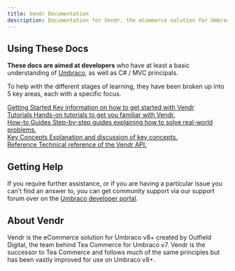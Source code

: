 ```yaml
---
title: Vendr Documentation
description: Documentation for Vendr, the eCommerce solution for Umbraco v8+
---
```


## Using These Docs

**These docs are aimed at developers** who have at least a basic understanding of  [Umbraco](https://umbraco.com), as well as C# / MVC principals.

 To help with the different stages of learning, they have been broken up into 5 key areas, each with a specific focus.

<div class="tile-grid mb-6">
  <div class="tile-grid__cell w-full">
    <a href="getting-started/" class="tile flex">
      <span class="pr-2">
        <badge value="1" />
      </span>
      <span>
        <span class="tile__heading">Getting Started</span>
        <span class="tile__body">Key information on how to get started with Vendr</span>
      </span>
    </a>
  </div>
  <div class="tile-grid__cell w-full md:w-1/2">
    <a href="tutorials/" class="tile h-full flex">
      <span class="pr-2">
        <badge value="2" /> 
      </span>
      <span>
        <span class="tile__heading">Tutorials</span>
        <span class="tile__body">Hands-on tutorials to get you familiar with Vendr.</span>
      </span>
    </a>
  </div>
  <div class="tile-grid__cell w-full md:w-1/2">
    <a href="how-to-guides/" class="tile h-full flex">
      <span class="pr-2">
        <badge value="3" />
      </span>
      <span>
        <span class="tile__heading">How-to Guides</span>
        <span class="tile__body">Step-by-step guides explaining how to solve real-world problems.</span>
      </span>
    </a>
  </div>
  <div class="tile-grid__cell w-full md:w-1/2">
    <a href="key-concepts/" class="tile h-full flex">
      <span class="pr-2">
        <badge value="4" /> 
      </span>
      <span>
        <span class="tile__heading">Key Concepts</span>
        <span class="tile__body">Explanation and discussion of key concepts.</span>
      </span>
    </a>
  </div>
  <div class="tile-grid__cell w-full md:w-1/2">
    <a href="reference/" class="tile h-full flex">
      <span class="pr-2">
        <badge value="5" />
      </span>
      <span>
        <span class="tile__heading">Reference</span>
        <span class="tile__body">Technical reference of the Vendr API.</span>
      </span>
    </a>
  </div>
</div>

## Getting Help

If you require further assistance, or if you are having a particular issue you can't find an answer to, you can get community support via our support forum over on the [Umbraco developer portal](https://our.umbraco.com/packages/website-utilities/vendr/vendr-support/).

## About Vendr

Vendr is the eCommerce solution for Umbraco v8+ created by Outfield Digital, the team behind Tea Commerce for Umbraco v7. Vendr is the successor to Tea Commerce and follows much of the same principles but has been vastly improved for use on Umbraco v8+.